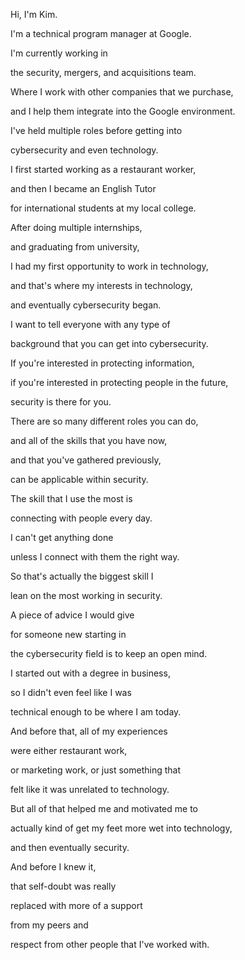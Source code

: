 Hi, I'm Kim. 

I'm a technical program manager at Google. 

I'm currently working in 

the security, mergers, and acquisitions team. 

Where I work with other companies that we purchase, 

and I help them integrate into the Google environment. 

I've held multiple roles before getting into 

cybersecurity and even technology. 

I first started working as a restaurant worker, 

and then I became an English Tutor 

for international students at my local college. 

After doing multiple internships, 

and graduating from university, 

I had my first opportunity to work in technology, 

and that's where my interests in technology, 

and eventually cybersecurity began. 

I want to tell everyone with any type of 

background that you can get into cybersecurity. 

If you're interested in protecting information, 

if you're interested in protecting people in the future, 

security is there for you. 

There are so many different roles you can do, 

and all of the skills that you have now, 

and that you've gathered previously, 

can be applicable within security. 

The skill that I use the most is 

connecting with people every day. 

I can't get anything done 

unless I connect with them the right way. 

So that's actually the biggest skill I 

lean on the most working in security. 

A piece of advice I would give 

for someone new starting in 

the cybersecurity field is to keep an open mind. 

I started out with a degree in business, 

so I didn't even feel like I was 

technical enough to be where I am today. 

And before that, all of my experiences 

were either restaurant work, 

or marketing work, or just something that 

felt like it was unrelated to technology. 

But all of that helped me and motivated me to 

actually kind of get my feet more wet into technology, 

and then eventually security. 

And before I knew it, 

that self-doubt was really 

replaced with more of a support 

from my peers and 

respect from other people that I've worked with.